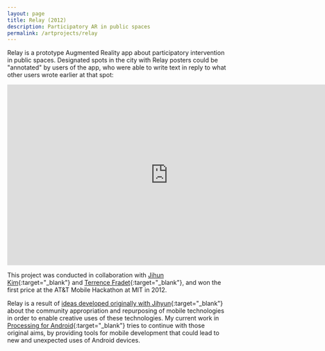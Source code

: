 ```yaml
---
layout: page
title: Relay (2012)
description: Participatory AR in public spaces
permalink: /artprojects/relay
---
```


Relay is a prototype Augmented Reality app about participatory intervention in public spaces. Designated spots in the city with Relay 
posters could be "annotated" by users of the app, who were able to write text in reply to what other users wrote earlier at that spot:

<iframe src="https://player.vimeo.com/video/52261096" width="740" height="416" frameborder="0" webkitallowfullscreen mozallowfullscreen allowfullscreen></iframe>

This project was conducted in collaboration with [Jihun Kim](http://cargocollective.com/jihyunkim){:target="_blank"} and [Terrence Fradet](http://tfradet.com/){:target="_blank"}, 
and won the first price at the AT&T Mobile Hackathon at MIT in 2012. 

Relay is a result of [ideas developed originally with Jihyun](http://portfolio.andrescolubri.net/articles/isea2010_proceedings_itch_kim_colubri.pdf){:target="_blank"} 
about the community appropriation and repurposing of mobile technologies in order to enable creative uses of these technologies. 
My current work in [Processing for Android](http://android.processing.org/){:target="_blank"} tries to continue with those original aims, by providing tools for mobile 
development that could lead to new and unexpected uses of Android devices. 
